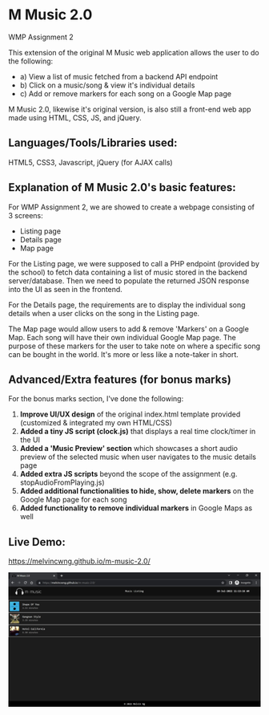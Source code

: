 # M Music 2.0

WMP Assignment 2

This extension of the original M Music web application allows the user to do the following:

- a) View a list of music fetched from a backend API endpoint
- b) Click on a music/song & view it's individual details
- c) Add or remove markers for each song on a Google Map page

M Music 2.0, likewise it's original version, is also still a front-end web app made using HTML, CSS, JS, and jQuery.

## Languages/Tools/Libraries used:

HTML5, CSS3, Javascript, jQuery (for AJAX calls)

## Explanation of M Music 2.0's basic features:

For WMP Assignment 2, we are showed to create a webpage consisting of 3 screens:

- Listing page
- Details page
- Map page

For the Listing page, we were supposed to call a PHP endpoint (provided by the school) to fetch data containing a list of music stored in the backend server/database. Then we need to populate the returned JSON response into the UI as seen in the frontend.

For the Details page, the requirements are to display the individual song details when a user clicks on the song in the Listing page.

The Map page would allow users to add & remove 'Markers' on a Google Map. Each song will have their own individual Google Map page. The purpose of these markers for the user to take note on where a specific song can be bought in the world. It's more or less like a note-taker in short.

## Advanced/Extra features (for bonus marks)

For the bonus marks section, I've done the following:

1. **Improve UI/UX design** of the original index.html template provided (customized & integrated my own HTML/CSS)
2. **Added a tiny JS script (clock.js)** that displays a real time clock/timer in the UI
3. **Added a 'Music Preview' section** which showcases a short audio preview of the selected music when user navigates to the music details page
4. **Added extra JS scripts** beyond the scope of the assignment (e.g. stopAudioFromPlaying.js)
5. **Added additional functionalities to hide, show, delete markers** on the Google Map page for each song
6. **Added functionality to remove individual markers** in Google Maps as well

## Live Demo:

https://melvincwng.github.io/m-music-2.0/

<img src="./assets/img/demo.jpg" />
